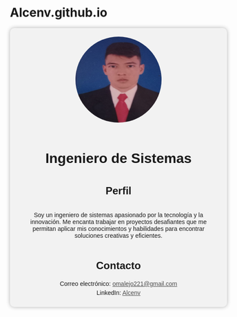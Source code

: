 # Alcenv.github.io
<style>
  .profile {
    display: flex;
    justify-content: center;
    align-items: center;
    flex-direction: column;
    text-align: center;
    font-family: Arial, sans-serif;
    background-color: #f2f2f2;
    border-radius: 10px;
    padding: 20px;
    box-shadow: 0 0 10px rgba(0, 0, 0, 0.3);
  }

  .profile img {
    width: 200px;
    height: 200px;
    border-radius: 50%;
    margin-bottom: 20px;
  }

  .profile h1 {
    font-size: 32px;
    margin-bottom: 10px;
  }

  .profile h2 {
    font-size: 24px;
    margin-bottom: 20px;
  }

  .profile ul {
    list-style: none;
    margin: 0;
    padding: 0;
  }

  .profile ul li {
    margin-bottom: 5px;
  }

  .profile a {
    color: #4d4d4d;
  }

  .profile a:hover {
    text-decoration: underline;
  }
</style>

<div class="profile">
  <img src="FOTO.jpeg">
  <h1>Ingeniero de Sistemas</h1>
  <h2>Perfil</h2>
  <p>Soy un ingeniero de sistemas apasionado por la tecnología y la innovación. Me encanta trabajar en proyectos desafiantes que me permitan aplicar mis conocimientos y habilidades para encontrar soluciones creativas y eficientes.</p>
  <h2>Contacto</h2>
  <ul>
    <li>Correo electrónico: <a href="mailto:omalejo221@gmail.com">omalejo221@gmail.com</a></li>
    <li>LinkedIn: <a href="https://www.linkedin.com/in/alejandro-cendales-144271228/">Alcenv</a></li>
  </ul>
</div>
